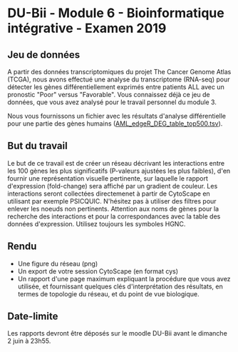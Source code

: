 # DU-Bii - Module 6 - Bioinformatique intégrative - Examen 2019

## Jeu de données

A partir des données transcriptomiques du projet The Cancer Genome Atlas (TCGA), nous avons effectué une analyse du transcriptome (RNA-seq) pour détecter les gènes différentiellement exprimés entre patients ALL avec un pronostic "Poor" versus "Favorable". Vous connaissez déjà ce jeu de données, que vous avez analysé pour le travail personnel du module 3. 

Nous vous fournissons un fichier avec les résultats d'analyse différentielle pour une partie des gènes humains ([AML_edgeR_DEG_table_top500.tsv](AML_edgeR_DEG_table_top500.tsv)). 


## But du travail

Le but de ce travail est de créer un réseau décrivant les interactions entre les 100 gènes les plus significatifs (P-valeurs ajustées les plus faibles), d'en fournir une représentation visuelle pertinente, sur laquelle le rapport d'expression (fold-change) sera affiché par un gradient de couleur. Les interactions seront collectées directemenet à partir de CytoScape en utilisant par exemple PSICQUIC. N'hésitez pas à utiliser des filtres pour enlever les noeuds non pertinents. Attention aux noms de gènes pour la recherche des interactions et pour la correspondances avec la table des données d'expression. Utilisez toujours les symboles HGNC.

## Rendu

- Une figure du réseau (png)
- Un export de votre session CytoScape (en format cys)
- Un rapport d'une page maximum expliquant la procédure que vous avez utilisée, et fournissant quelques clés d'interprétation des résultats, en termes de topologie du réseau, et du point de vue biologique. 

## Date-limite

Les rapports devront être déposés sur le moodle DU-Bii avant le dimanche 2 juin à 23h55.


